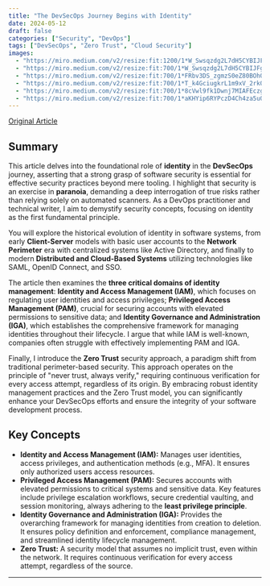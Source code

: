 ```yaml
---
title: "The DevSecOps Journey Begins with Identity"
date: 2024-05-12
draft: false
categories: ["Security", "DevOps"]
tags: ["DevSecOps", "Zero Trust", "Cloud Security"]
images:
  - "https://miro.medium.com/v2/resize:fit:1200/1*W_Swsqzdg2L7dH5CYBIJFg.png"
  - "https://miro.medium.com/v2/resize:fit:700/1*W_Swsqzdg2L7dH5CYBIJFg.png"
  - "https://miro.medium.com/v2/resize:fit:700/1*FRbv3DS_zgmzS0eZ80BOhQ.png"
  - "https://miro.medium.com/v2/resize:fit:700/1*T_k4GciugkrL1m9xV_2rkQ.png"
  - "https://miro.medium.com/v2/resize:fit:700/1*8cVwl9fk1Dwnj7MIAFEczg.png"
  - "https://miro.medium.com/v2/resize:fit:700/1*aKHYip6RYPczD4Ch4za5uQ.png"
---
```


[Original Article](https://medium.com/itnext/beyond-the-devsecops-hype-the-journey-begins-with-identity-f18284e321be)

## Summary

This article delves into the foundational role of **identity** in the **DevSecOps** journey, asserting that a strong grasp of software security is essential for effective security practices beyond mere tooling. I highlight that security is an exercise in **paranoia**, demanding a deep interrogation of true risks rather than relying solely on automated scanners. As a DevOps practitioner and technical writer, I aim to demystify security concepts, focusing on identity as the first fundamental principle.

You will explore the historical evolution of identity in software systems, from early **Client-Server** models with basic user accounts to the **Network Perimeter** era with centralized systems like Active Directory, and finally to modern **Distributed and Cloud-Based Systems** utilizing technologies like SAML, OpenID Connect, and SSO.

The article then examines the **three critical domains of identity management**: **Identity and Access Management (IAM)**, which focuses on regulating user identities and access privileges; **Privileged Access Management (PAM)**, crucial for securing accounts with elevated permissions to sensitive data; and **Identity Governance and Administration (IGA)**, which establishes the comprehensive framework for managing identities throughout their lifecycle. I argue that while IAM is well-known, companies often struggle with effectively implementing PAM and IGA.

Finally, I introduce the **Zero Trust** security approach, a paradigm shift from traditional perimeter-based security. This approach operates on the principle of "never trust, always verify," requiring continuous verification for every access attempt, regardless of its origin. By embracing robust identity management practices and the Zero Trust model, you can significantly enhance your DevSecOps efforts and ensure the integrity of your software development process.

## Key Concepts

*   **Identity and Access Management (IAM):** Manages user identities, access privileges, and authentication methods (e.g., MFA). It ensures only authorized users access resources.
*   **Privileged Access Management (PAM):** Secures accounts with elevated permissions to critical systems and sensitive data. Key features include privilege escalation workflows, secure credential vaulting, and session monitoring, always adhering to the **least privilege principle**.
*   **Identity Governance and Administration (IGA):** Provides the overarching framework for managing identities from creation to deletion. It ensures policy definition and enforcement, compliance management, and streamlined identity lifecycle management.
*   **Zero Trust:** A security model that assumes no implicit trust, even within the network. It requires continuous verification for every access attempt, regardless of the source.

---
